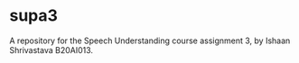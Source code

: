 # supa3
A repository for the Speech Understanding course assignment 3, by Ishaan Shrivastava B20AI013.
